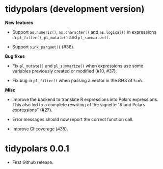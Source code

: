 # tidypolars (development version)

**New features**

* Support `as.numeric()`, `as.character()` and `as.logical()` in expressions
  in `pl_filter()`, `pl_mutate()` and `pl_summarize()`.
  
* Support `sink_parquet()` (#38).

**Bug fixes**

* Fix `pl_mutate()` and `pl_summarize()` when expressions use some variables 
  previously created or modified (#10, #37).
  
* Fix bug in `pl_filter()` when passing a vector in the RHS of `%in%`.
  
**Misc**

* Improve the backend to translate R expressions into Polars expressions. This
  also led to a complete rewriting of the vignette "R and Polars expressions" 
  (#27).
  
* Error messages should now report the correct function call.

* Improve CI coverage (#35).



# tidypolars 0.0.1

* First Github release.
